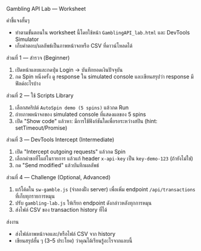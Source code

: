 Gambling API Lab — Worksheet

คำชี้แจงสั้นๆ
- ทำตามขั้นตอนใน worksheet นี้โดยใช้หน้า `GamblingAPI_lab.html` และ DevTools Simulator
- เก็บคำตอบ/ผลลัพธ์เป็นภาพหน้าจอหรือ CSV ที่ดาวน์โหลดได้

ส่วนที่ 1 — สำรวจ (Beginner)
1. เปิดหน้าแลบและกดปุ่ม Login → บันทึกยอดเงินปัจจุบัน
2. กด Spin หนึ่งครั้ง ดู response ใน simulated console และเขียนสรุปว่า response มีฟิลด์อะไรบ้าง

ส่วนที่ 2 — ใช้ Scripts Library
1. เลือกสคริปต์ `AutoSpin demo (5 spins)` แล้วกด Run
2. ถ่ายภาพหน้าจอของ simulated console ที่แสดงผลของ 5 spins
3. เปิด "Show code" แล้วหา: มีการใช้ฟังก์ชันใดเพื่อรอระหว่างสปิน (hint: setTimeout/Promise)

ส่วนที่ 3 — DevTools Intercept (Intermediate)
1. เปิด "Intercept outgoing requests" แล้วกด Spin
2. เลือกคำขอที่โผล่ในรายการ แล้วแก้ header `x-api-key` เป็น `key-demo-123` (ถ้ายังไม่ใช่)
3. กด "Send modified" แล้วบันทึกผลลัพธ์

ส่วนที่ 4 — Challenge (Optional, Advanced)
1. แก้โค้ดใน `sw-gamble.js` (จำลองฝั่ง server) เพื่อเพิ่ม endpoint `/api/transactions` ที่เก็บทุกรายการหมุน
2. ปรับ `gambling-lab.js` ให้เรียก endpoint ดังกล่าวหลังทุกการหมุน
3. ส่งไฟล์ CSV ของ transaction history ที่ได้

ส่งงาน
- ส่งไฟล์ภาพหน้าจอและ/หรือไฟล์ CSV จาก history
- เขียนสรุปสั้น ๆ (3–5 ประโยค) ว่าคุณได้เรียนรู้อะไรจากแลบนี้
